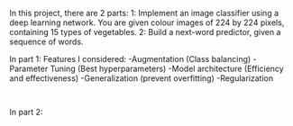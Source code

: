 In this project, there are 2 parts:
    1: Implement an image classifier using a deep learning network. You are given colour images of 224 by 224 pixels, containing 15 types of vegetables.
    2: Build a next-word predictor, given a sequence of words.

In part 1:
    Features I considered:
        -Augmentation (Class balancing)
        -Parameter Tuning (Best hyperparameters)
        -Model architecture (Efficiency and effectiveness)
        -Generalization (prevent overfitting)
        -Regularization
```python
        
```


In part 2: